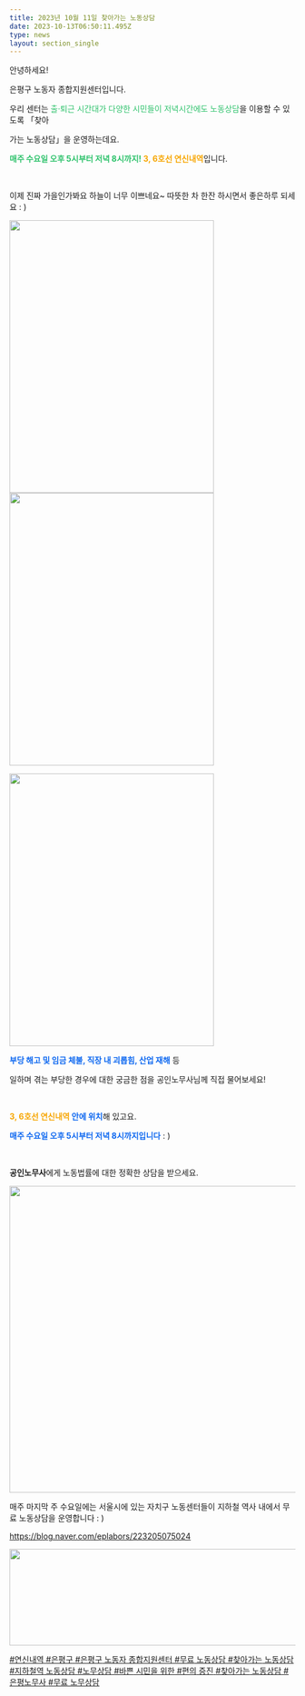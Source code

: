 ```yaml
---
title: 2023년 10월 11일 찾아가는 노동상담
date: 2023-10-13T06:50:11.495Z
type: news
layout: section_single
---
```

<p id="SE-5c6d746c-f854-4902-b1ad-c2e5a85903e4" class="se-text-paragraph se-text-paragraph-align-left "><span id="SE-e00adb50-ec04-4305-9410-7a8f8cd689fd" class="se-fs-fs16 se-ff-system  se-style-unset ">안녕하세요! </span></p>
<p id="SE-c7684e67-eb9c-4f34-9d8f-3fd5baa7c99c" class="se-text-paragraph se-text-paragraph-align-left "><span id="SE-725bd87c-7915-4723-8097-c94e5d6161d9" class="se-fs-fs16 se-ff-system  se-style-unset ">은평구 노동자 종합지원센터입니다.</span></p>
<p id="SE-ad640010-cc3a-4a14-95b4-eeffb7721abb" class="se-text-paragraph se-text-paragraph-align-left "><span id="SE-44d4833f-c9a3-438e-b9ea-0b75c054e0b4" class="se-fs-fs16 se-ff-system  se-style-unset ">우리 센터는 </span><span style="color: #2dc26b;"><span id="SE-c2629c7f-ee15-4fd9-ab8b-15617b1a9ca3" class="se-fs-fs16 se-ff-system  se-style-unset ">출&middot;퇴근 시간대가 다양한</span> <span id="SE-a501c8bf-e1d6-46bf-9741-eb2d15ee2113" class="se-fs-fs16 se-ff-system  se-style-unset ">시민들이 저녁시간에도 노동상담</span></span><span id="SE-03184c30-cd66-47a7-b3aa-4e7259495f1c" class="se-fs-fs16 se-ff-system  se-style-unset ">을 이용할 수 있도록 「</span><span id="SE-0167b2ee-498e-4389-8cc5-8cea8031e133" class="se-fs-fs16 se-ff-system  se-style-unset ">찾아</span></p>
<p id="SE-75607267-5db0-4797-83b3-0e065ab9d5ba" class="se-text-paragraph se-text-paragraph-align-left "><span id="SE-958cf8c2-c509-4844-af15-f2a546eec045" class="se-fs-fs16 se-ff-system  se-style-unset ">가는 노동상담」을 운영하는데요.</span></p>
<p id="SE-5d8a7b6b-d38d-4b9b-a301-c9d32cc5f856" class="se-text-paragraph se-text-paragraph-align-left "><span id="SE-c896e4cf-b35d-4027-8450-821601ab0e0f" class="se-fs-fs16 se-ff-system  se-style-unset " style="color: #2dc26b;"><strong>매주 수요일 오후 5시부터 저녁 8시까지!</strong></span><span id="SE-8afe28a3-10a4-4753-98d7-d82f0460d5e1" class="se-fs-fs16 se-ff-system  se-style-unset "><strong> </strong></span><span id="SE-12693e23-b07c-4d44-b0e1-0f9a3343d142" class="se-fs-fs16 se-ff-system  se-style-unset " style="color: #f7a602;"><strong>3, 6호선 연신내역</strong></span><span id="SE-1c0b692f-e887-48a8-bd91-e6515364f6e6" class="se-fs-fs16 se-ff-system  se-style-unset ">입니다.</span></p>
<p id="SE-3ae5a903-b462-406f-b860-73358084f6dc" class="se-text-paragraph se-text-paragraph-align-left "><span id="SE-318d32aa-f7a6-45cc-ae94-16b85abe0a44" class="se-fs-fs16 se-ff-system  se-style-unset ">​</span></p>
<p id="SE-b19a56da-4d67-457c-8cf3-d486f0a0a1d0" class="se-text-paragraph se-text-paragraph-align-left "><span id="SE-489fa4dc-0e9b-4081-839f-93c7391fd042" class="se-fs-fs16 se-ff-system  se-style-unset ">이제 진짜 가을인가봐요 하늘이 너무 이쁘네요~ 따뜻한 차 한잔 하시면서 좋은하루 되세요 : )</span></p>
<p class="se-text-paragraph se-text-paragraph-align-left "><span class="se-fs-fs16 se-ff-system  se-style-unset "><img src="https://drive.tiny.cloud/1/engl1s97gj9hrxpoa7eh7z5f05ozxfm1box3nxkh4j7a43ei/ca5808ab-445f-452e-b514-b6ebe813059c" alt="" width="360" height="480" /><img src="https://drive.tiny.cloud/1/engl1s97gj9hrxpoa7eh7z5f05ozxfm1box3nxkh4j7a43ei/eab2dd33-5bec-45a5-a018-344e822234eb" alt="" width="360" height="480" /></span></p>
<p class="se-text-paragraph se-text-paragraph-align-left "><span class="se-fs-fs16 se-ff-system  se-style-unset "><img src="https://drive.tiny.cloud/1/engl1s97gj9hrxpoa7eh7z5f05ozxfm1box3nxkh4j7a43ei/afca7353-f8cd-487b-9069-63189cab8bc8" alt="" width="360" height="480" /></span></p>
<p id="SE-642b3253-5745-451b-979e-67d95ba05c85" class="se-text-paragraph se-text-paragraph-align-left "><span id="SE-9339f3b9-13e7-4130-b0a1-e618669d2ea7" class="se-fs-fs16 se-ff-system  se-style-unset " style="color: #0c67f0;"><strong>부당 해고 및 임금 체불, 직장 내 괴롭힘, 산업 재해</strong></span><span id="SE-bb190c01-f2ce-467c-9c15-e709b962314f" class="se-fs-fs16 se-ff-system  se-style-unset "> 등 </span></p>
<p id="SE-dce9c626-4cb1-4783-8db5-2a1e45578b0b" class="se-text-paragraph se-text-paragraph-align-left "><span id="SE-8c40969d-0662-485c-8aa5-e670a150f93d" class="se-fs-fs16 se-ff-system  se-style-unset ">일하며 겪는 부당한 경우에 대한 궁금한 점을 공인노무사님께 직접 물어보세요!</span></p>
<p id="SE-da71827a-18e6-41f7-89d2-bc3d07709154" class="se-text-paragraph se-text-paragraph-align-left "><span id="SE-a899e12f-70ac-4097-880d-754a014244b7" class="se-fs-fs16 se-ff-system  se-style-unset ">​</span></p>
<p id="SE-fef81b24-48dc-468b-9e21-e16cab83a4d3" class="se-text-paragraph se-text-paragraph-align-left "><span id="SE-b69cbfc3-4aff-4845-b4a3-167276261c43" class="se-fs-fs16 se-ff-system  se-style-unset "><strong><span style="color: #f7a602;">3, 6호선 연신내역</span> </strong></span><span id="SE-4a89d8bb-0444-4c80-9533-36c1cbc11657" class="se-fs-fs16 se-ff-system  se-style-unset " style="color: #0c67f0;"><strong>안에 위치</strong></span><span id="SE-4c87b95f-6b84-48f0-8293-85757a9f3474" class="se-fs-fs16 se-ff-system  se-style-unset ">해 있고요.</span></p>
<p id="SE-406167e2-a1ad-441b-9a8c-323773b1974c" class="se-text-paragraph se-text-paragraph-align-left "><span id="SE-7c4986f1-5731-4f3e-b8ff-0bd2c2deb750" class="se-fs-fs16 se-ff-system  se-style-unset " style="color: #0c67f0;"><strong>매주 수요일 오후 5시부터 저녁 8시까지입니다</strong></span><span id="SE-eb729655-45db-4678-9718-aa08c7daf963" class="se-fs-fs16 se-ff-system  se-style-unset "> : )</span></p>
<p id="SE-5c26e631-62f7-49bc-a988-44d0b437c00b" class="se-text-paragraph se-text-paragraph-align-left "><span id="SE-88cbd845-2e39-4150-81c8-736da9315552" class="se-fs-fs16 se-ff-system  se-style-unset ">​</span></p>
<p id="SE-bcf7f98b-f898-4377-9511-5730ffd2568e" class="se-text-paragraph se-text-paragraph-align-left "><span id="SE-64998de2-b82d-476f-9b76-6fb4ed3eaf3b" class="se-fs-fs16 se-ff-system  se-style-unset "><strong>공인노무사</strong></span><span id="SE-21c9fb3e-dcb3-4295-9eb3-bb3e5f6666f2" class="se-fs-fs16 se-ff-system  se-style-unset ">에게 노동법률에 대한 정확한 상담을 받으세요.</span></p>
<p class="se-text-paragraph se-text-paragraph-align-left "><span class="se-fs-fs16 se-ff-system  se-style-unset "><img src="https://drive.tiny.cloud/1/engl1s97gj9hrxpoa7eh7z5f05ozxfm1box3nxkh4j7a43ei/9be54a24-99d5-4ec6-bdff-ca1c6d57c907" alt="" width="540" height="540" /></span></p>
<p class="se-text-paragraph se-text-paragraph-align-left "><span class="se-fs-fs16 se-ff-system  se-style-unset ">매주 마지막 주 수요일에는 서울시에 있는 자치구 노동센터들이 지하철 역사 내에서 무료 노동상담을 운영합니다 : )</span></p>
<p class="se-text-paragraph se-text-paragraph-align-left "><span class="se-fs-fs16 se-ff-system  se-style-unset "><a class="se-link" href="https://blog.naver.com/eplabors/223205075024" target="_blank" rel="noopener"><u>https://blog.naver.com/eplabors/223205075024</u></a></span></p>
<p class="se-text-paragraph se-text-paragraph-align-left "><span class="se-fs-fs16 se-ff-system  se-style-unset "><u><img src="https://drive.tiny.cloud/1/engl1s97gj9hrxpoa7eh7z5f05ozxfm1box3nxkh4j7a43ei/a9632105-c3b2-4a80-b96d-11ee37deb8bf" alt="" width="650" height="170" /></u></span></p>
<p class="se-text-paragraph se-text-paragraph-align-left "><span class="se-fs-fs16 se-ff-system  se-style-unset "><u><span id="SE-e10c461c-d59e-4929-807f-3fddb30434cc" class="se-fs-fs11 se-ff-system  se-style-unset "><span class="__se-hash-tag">#연신내역</span></span> <span id="SE-cc1269f7-6e19-4bfa-9feb-f3dc7ff5ba36" class="se-fs-fs11 se-ff-system  se-style-unset "><span class="__se-hash-tag">#은평구</span></span> <span id="SE-e0580b1d-6705-4a7c-9f61-5c8c890dc06f" class="se-fs-fs11 se-ff-system  se-style-unset "><span class="__se-hash-tag">#은평구</span> 노동자 종합지원센터</span> <span id="SE-1950775a-7a86-4df1-8d70-fe4f27b9f2b5" class="se-fs-fs11 se-ff-system  se-style-unset "><span class="__se-hash-tag">#무료</span> 노동상담</span> <span id="SE-38de0d85-76fb-4940-9700-caed129c3aaf" class="se-fs-fs11 se-ff-system  se-style-unset "><span class="__se-hash-tag">#찾아가는</span> 노동상담</span> <span id="SE-716ee3d6-624c-4f0a-9993-57427d095886" class="se-fs-fs11 se-ff-system  se-style-unset "><span class="__se-hash-tag">#지하철역</span> 노동상담</span> <span id="SE-ff051f35-331e-463f-801e-5321a5840bea" class="se-fs-fs11 se-ff-system  se-style-unset "><span class="__se-hash-tag">#노무상담</span></span> <span id="SE-c4f2a001-b9ad-4152-9710-483f0f91e6e9" class="se-fs-fs11 se-ff-system  se-style-unset "><span class="__se-hash-tag">#바쁜</span> 시민을 위한</span> <span id="SE-0a615e6a-7420-45ae-aad5-33a4e7efc284" class="se-fs-fs11 se-ff-system  se-style-unset "><span class="__se-hash-tag">#편의</span> 증진</span> <span id="SE-589a57fe-5923-474c-ac73-d5e9d997ee39" class="se-fs-fs11 se-ff-system  se-style-unset "><span class="__se-hash-tag">#찾아가는</span> 노동상담</span> <span id="SE-b39d712e-2e74-4712-b771-ab87c92eff28" class="se-fs-fs11 se-ff-system  se-style-unset "><span class="__se-hash-tag">#은평노무사</span></span> <span id="SE-e57821cd-4108-4030-a32d-63a33ab67352" class="se-fs-fs11 se-ff-system  se-style-unset "><span class="__se-hash-tag">#무료</span> 노무상담</span></u></span></p>